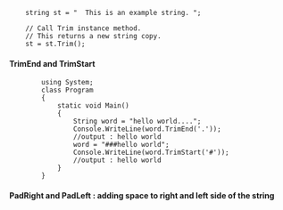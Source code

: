 
        string st = "  This is an example string. ";

        // Call Trim instance method.
        // This returns a new string copy.
        st = st.Trim();
        
        
#### TrimEnd and TrimStart

            using System;
            class Program
            {
                static void Main()
                {
                    String word = "hello world....";
                    Console.WriteLine(word.TrimEnd('.'));
                    //output : hello world
                    word = "###hello world";
                    Console.WriteLine(word.TrimStart('#'));
                    //output : hello world
                }
            }


#### PadRight and PadLeft : adding space to right and left side of the string
